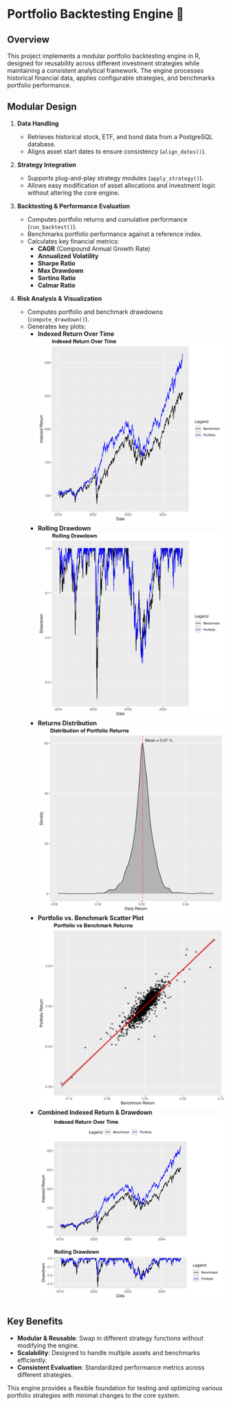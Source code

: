 # Portfolio Backtesting Engine 💼

## Overview
This project implements a modular portfolio backtesting engine in R, designed for reusability across different investment strategies while maintaining a consistent analytical framework. The engine processes historical financial data, applies configurable strategies, and benchmarks portfolio performance.

## Modular Design
1. **Data Handling**
   - Retrieves historical stock, ETF, and bond data from a PostgreSQL database.
   - Aligns asset start dates to ensure consistency (`align_dates()`).

2. **Strategy Integration**
   - Supports plug-and-play strategy modules (`apply_strategy()`).
   - Allows easy modification of asset allocations and investment logic without altering the core engine.

3. **Backtesting & Performance Evaluation**
   - Computes portfolio returns and cumulative performance (`run_backtest()`).
   - Benchmarks portfolio performance against a reference index.
   - Calculates key financial metrics:
     - **CAGR** (Compound Annual Growth Rate)
     - **Annualized Volatility**
     - **Sharpe Ratio**
     - **Max Drawdown**
     - **Sortino Ratio**
     - **Calmar Ratio**

4. **Risk Analysis & Visualization**
   - Computes portfolio and benchmark drawdowns (`compute_drawdown()`).
   - Generates key plots:
     - **Indexed Return Over Time** ![indexed_return.png](plots/indexed_return.png)
     - **Rolling Drawdown** ![rolling_drawdown.png](plots/rolling_drawdown.png)
     - **Returns Distribution** ![returns_distribution.png](plots/returns_distribution.png)
     - **Portfolio vs. Benchmark Scatter Plot** ![scatter_plot.png](plots/scatter_plot.png)
     - **Combined Indexed Return & Drawdown** ![combined_plot.png](plots/combined_plot.png)

## Key Benefits
- **Modular & Reusable**: Swap in different strategy functions without modifying the engine.
- **Scalability**: Designed to handle multiple assets and benchmarks efficiently.
- **Consistent Evaluation**: Standardized performance metrics across different strategies.

This engine provides a flexible foundation for testing and optimizing various portfolio strategies with minimal changes to the core system.